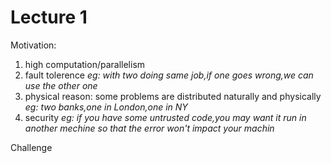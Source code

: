 # Lecture 1

Motivation:
1. high computation/parallelism
2. fault tolerence *eg: with two doing same job,if one goes wrong,we can use the other one*
3. physical reason: some problems are distributed naturally and physically *eg: two banks,one in London,one in NY*
4. security *eg: if you have some untrusted code,you may want it run in another mechine so that the error won't impact your machin*

Challenge
           
